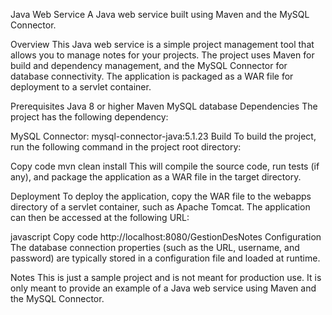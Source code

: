 Java Web Service
A Java web service built using Maven and the MySQL Connector.

Overview
This Java web service is a simple project management tool that allows you to manage notes for your projects. The project uses Maven for build and dependency management, and the MySQL Connector for database connectivity. The application is packaged as a WAR file for deployment to a servlet container.

Prerequisites
Java 8 or higher
Maven
MySQL database
Dependencies
The project has the following dependency:

MySQL Connector: mysql-connector-java:5.1.23
Build
To build the project, run the following command in the project root directory:

Copy code
mvn clean install
This will compile the source code, run tests (if any), and package the application as a WAR file in the target directory.

Deployment
To deploy the application, copy the WAR file to the webapps directory of a servlet container, such as Apache Tomcat. The application can then be accessed at the following URL:

javascript
Copy code
http://localhost:8080/GestionDesNotes
Configuration
The database connection properties (such as the URL, username, and password) are typically stored in a configuration file and loaded at runtime.

Notes
This is just a sample project and is not meant for production use. It is only meant to provide an example of a Java web service using Maven and the MySQL Connector.
